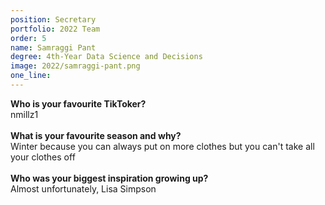 ```yaml
---
position: Secretary
portfolio: 2022 Team
order: 5
name: Samraggi Pant
degree: 4th-Year Data Science and Decisions
image: 2022/samraggi-pant.png
one_line:
---
```


**Who is your favourite TikToker?**
<br>
nmillz1
<br><br>
**What is your favourite season and why?**
<br>
Winter because you can always put on more clothes but you can't take all your clothes off
<br><br>
**Who was your biggest inspiration growing up?**
<br>
Almost unfortunately, Lisa Simpson
